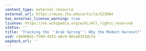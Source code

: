 ```yaml
---
content_type: external-resource
external_url: https://muse.jhu.edu/article/523084
has_external_license_warning: true
license: https://en.wikipedia.org/wiki/All_rights_reserved
status: ''
title: 'Tracking the ''Arab Spring'': Why the Modest Harvest?'
uid: c9b908d1-f399-4d33-a8c9-66ce8153dcfa
wayback_url: ''
---
```

